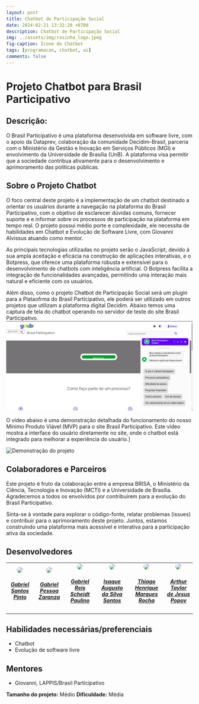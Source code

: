 ```yaml
---
layout: post
title: Chatbot de Participação Social
date: 2024-02-21 13:32:20 +0700
description: Chatbot de Participação Social
img: ../assets/img/rasinha_logo.jpeg
fig-caption: Ícone do Chatbot
tags: [programacao, chatbot, ai]
comments: false
---
```


# Projeto Chatbot para Brasil Participativo
## Descrição:

O Brasil Participativo é uma plataforma desenvolvida em software livre, com o apoio da Dataprev, colaboração da comunidade Decidim-Brasil, parceria com o Ministério da Gestão e Inovação em Serviços Públicos (MGI) e envolvimento da Universidade de Brasília (UnB). A plataforma visa permitir que a sociedade contribua ativamente para o desenvolvimento e aprimoramento das políticas públicas.

## Sobre o Projeto Chatbot

O foco central deste projeto é a implementação de um chatbot destinado a orientar os usuários durante a navegação na plataforma do Brasil Participativo, com o objetivo de esclarecer dúvidas comuns, fornecer suporte e e informar sobre os processos de participação na plataforma em tempo real. O projeto possui médio porte e complexidade, ele necessita de habilidades em Chatbot e Evolução de Software Livre, com Giovanni Alvissus atuando como mentor.

As principais tecnologias utilizadas no projeto serão o JavaScript, devido à sua ampla aceitação e eficácia na construção de aplicações interativas, e o Botpress, que oferece uma plataforma robusta e extensível para o desenvolvimento de chatbots com inteligência artificial. O Botpress facilita a integração de funcionalidades avançadas, permitindo uma interação mais natural e eficiente com os usuários.

Além disso, como o projeto Chatbot de Participação Social será um plugin para a Plataofrma do Brasil Participativo, ele poderá ser utilizado em outros projetos que utilizam a plataforma digital Decidim.
Abaixo temos uma captura de tela do chatbot operando no servidor de teste do site Brasil Participativo. 
![imagem do chatbot no Brasil Participativo](https://raw.githubusercontent.com/ResidenciaTICBrisa/T2G2-Chatbot-Participacao-Social/main/docs/images/bot_no_BP.png)


O vídeo abaixo é uma demonstração detalhada do funcionamento do nosso Mínimo Produto Viável (MVP) para o site Brasil Participativo. Este vídeo mostra a interface do usuário diretamente no site, onde o chatbot está integrado para melhorar a experiência do usuário.]

![Demonstração do projeto](https://raw.githubusercontent.com/ResidenciaTICBrisa/T2G2-Chatbot-Participacao-Social/main/docs/images/Chat-Bot-Brasil-Participativo-funcionando-com-bot%C3%B5es.gif)


## Colaboradores e Parceiros

Este projeto é fruto da colaboração entre a empresa BRISA, o Ministério da Ciência, Tecnologia e Inovação (MCTI) e a Universidade de Brasília. Agradecemos a todos os envolvidos por contribuírem para a evolução do Brasil Participativo.

Sinta-se à vontade para explorar o código-fonte, relatar problemas (issues) e contribuir para o aprimoramento deste projeto. Juntos, estamos construindo uma plataforma mais acessível e interativa para a participação ativa da sociedade.



## Desenvolvedores

<center>
<table style="margin-left: auto; margin-right: auto;">
    <tr>
        <td align="center">
            <a href="https://github.com/GabrielSPinto">
                <img style="border-radius: 50%;" src="https://avatars.githubusercontent.com/u/144184007?v=4" width="150px;"/>
                <h5 class="text-center">Gabriel Santos Pinto</h5>
            </a>
        </td>
        <td align="center">
            <a href="https://github.com/GZaranza">
                <img style="border-radius: 50%;" src="https://avatars.githubusercontent.com/u/116514986?v=4" width="150px;"/>
                <h5 class="text-center">Gabriel Pessoa Zaranza</h5>
            </a>
        </td>
        <td align="center">
            <a href="https://github.com/Gxaite">
                <img style="border-radius: 50%;" src="https://avatars.githubusercontent.com/u/111130521?v=4" width="150px;"/>
                <h5 class="text-center">Gabriel Reis Scheidt Paulino</h5>
            </a>
        </td>
        </td>
        <td align="center">
            <a href="https://github.com/seraphritt">
                <img style="border-radius: 50%;" src="https://avatars.githubusercontent.com/u/84244850?v=4" width="150px;"/>
                <h5 class="text-center">Isaque Augusto da Silva Santos</h5>
            </a>
        </td>
        <td align="center">
            <a href="https://github.com/ThiagoMarquesAeroespacial">
                <img style="border-radius: 50%;" src="https://avatars.githubusercontent.com/u/125684199?v=4" width="150px;"/>
                <h5 class="text-center">Thiago Henrique Marques Rocha</h5>
            </a>
        </td>
        <td align="center">
            <a href="https://github.com/Eruel6">
                <img style="border-radius: 50%;" src="https://avatars.githubusercontent.com/u/71983159?v=4" width="150px;"/>
                <h5 class="text-center">Arthur Taylor de Jesus Popov</h5>
            </a>
        </td>
</table>
</center>

## Habilidades necessárias/preferenciais  
- Chatbot
- Evolução de software livre

## Mentores
- Giovanni, LAPPIS/Brasil Participativo

**Tamanho do projeto:** Médio
**Dificuldade:** Média
